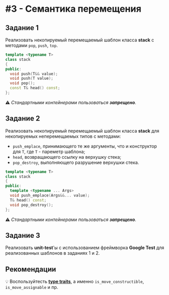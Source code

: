 # #3 - Семантика перемещения

## Задание 1
Реализовать некопируемый перемещаемый шаблон класса **stack** с методами `pop`, `push`, `top`. 
```cpp
template <typename T>
class stack
{
public:
  void push(T&& value);
  void push(T value);
  void pop();
  const T& head() const;
};
```
⚠️ *Стандартными контейнерами пользоваться **запрещено**.*

## Задание 2
Реализовать некопируемый перемещаемый шаблон класса **stack** для некопируемых неперемещаемых типов с методами:
* `push_emplace`, принимающего те же аргументы, что и конструктор для `T`, где `T` - пареметр шаблона;
* `head`, возвращающего ссылку на верхушку стека;
* `pop_destroy`, выполняющего разрушение верхушки стека.
```cpp
template <typename T>
class stack
{
public:
  template <typename ... Args>
  void push_emplace(Args&&... value);
  T& head() const;
  void pop_destroy();
};
```
⚠️ *Стандартными контейнерами пользоваться **запрещено**.*

## Задание 3
Реализовать **unit-test**'ы с использованием фреймворка **Google Test** для реализованных шаблонов в заданиях 1 и 2.

## Рекомендации
💡 Воспользуйтесть [**type traits**](https://en.cppreference.com/w/cpp/types#Type_traits_.28since_C.2B.2B11.29), а именно `is_move_constructible`, `is_move_assignable` и пр.

